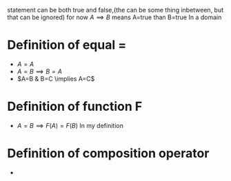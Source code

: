 statement can be both true and false,(the can be some thing inbetween,
but that can be ignored) for now
$A \implies B$ means A=true than B=true
In a domain
# Definition of equal =
- $A=A$
- $A=B \implies B=A$
- $A=B & B=C \implies A=C$
# Definition of function F
- $A=B \implies F(A)=F(B)$
In my definition 

# Definition of composition operator
- 
